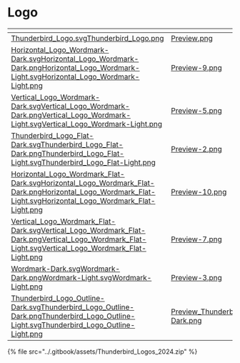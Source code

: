 # Logo

<table data-card-size="large" data-view="cards" data-full-width="false"><thead><tr><th data-type="files"></th><th data-hidden data-card-cover data-type="files"></th></tr></thead><tbody><tr><td><a href="../.gitbook/assets/Thunderbird_Logo.svg">Thunderbird_Logo.svg</a><a href="../.gitbook/assets/Thunderbird_Logo.png">Thunderbird_Logo.png</a></td><td><a href="../.gitbook/assets/Preview.png">Preview.png</a></td></tr><tr><td><a href="../.gitbook/assets/Horizontal_Logo_Wordmark-Dark.svg">Horizontal_Logo_Wordmark-Dark.svg</a><a href="../.gitbook/assets/Horizontal_Logo_Wordmark-Dark.png">Horizontal_Logo_Wordmark-Dark.png</a><a href="../.gitbook/assets/Horizontal_Logo_Wordmark-Light.svg">Horizontal_Logo_Wordmark-Light.svg</a><a href="../.gitbook/assets/Horizontal_Logo_Wordmark-Light.png">Horizontal_Logo_Wordmark-Light.png</a></td><td><a href="../.gitbook/assets/Preview-9.png">Preview-9.png</a></td></tr><tr><td><a href="../.gitbook/assets/Vertical_Logo_Wordmark-Dark.svg">Vertical_Logo_Wordmark-Dark.svg</a><a href="../.gitbook/assets/Vertical_Logo_Wordmark-Dark.png">Vertical_Logo_Wordmark-Dark.png</a><a href="../.gitbook/assets/Vertical_Logo_Wordmark-Light.svg">Vertical_Logo_Wordmark-Light.svg</a><a href="../.gitbook/assets/Vertical_Logo_Wordmark-Light.png">Vertical_Logo_Wordmark-Light.png</a></td><td><a href="../.gitbook/assets/Preview-5.png">Preview-5.png</a></td></tr><tr><td><a href="../.gitbook/assets/Thunderbird_Logo_Flat-Dark.svg">Thunderbird_Logo_Flat-Dark.svg</a><a href="../.gitbook/assets/Thunderbird_Logo_Flat-Dark.png">Thunderbird_Logo_Flat-Dark.png</a><a href="../.gitbook/assets/Thunderbird_Logo_Flat-Light.svg">Thunderbird_Logo_Flat-Light.svg</a><a href="../.gitbook/assets/Thunderbird_Logo_Flat-Light.png">Thunderbird_Logo_Flat-Light.png</a></td><td><a href="../.gitbook/assets/Preview-2.png">Preview-2.png</a></td></tr><tr><td><a href="../.gitbook/assets/Horizontal_Logo_Wordmark_Flat-Dark.svg">Horizontal_Logo_Wordmark_Flat-Dark.svg</a><a href="../.gitbook/assets/Horizontal_Logo_Wordmark_Flat-Dark.png">Horizontal_Logo_Wordmark_Flat-Dark.png</a><a href="../.gitbook/assets/Horizontal_Logo_Wordmark_Flat-Light.svg">Horizontal_Logo_Wordmark_Flat-Light.svg</a><a href="../.gitbook/assets/Horizontal_Logo_Wordmark_Flat-Light.png">Horizontal_Logo_Wordmark_Flat-Light.png</a></td><td><a href="../.gitbook/assets/Preview-10.png">Preview-10.png</a></td></tr><tr><td><a href="../.gitbook/assets/Vertical_Logo_Wordmark_Flat-Dark.svg">Vertical_Logo_Wordmark_Flat-Dark.svg</a><a href="../.gitbook/assets/Vertical_Logo_Wordmark_Flat-Dark.png">Vertical_Logo_Wordmark_Flat-Dark.png</a><a href="../.gitbook/assets/Vertical_Logo_Wordmark_Flat-Light.svg">Vertical_Logo_Wordmark_Flat-Light.svg</a><a href="../.gitbook/assets/Vertical_Logo_Wordmark_Flat-Light.png">Vertical_Logo_Wordmark_Flat-Light.png</a></td><td><a href="../.gitbook/assets/Preview-7.png">Preview-7.png</a></td></tr><tr><td><a href="../.gitbook/assets/Wordmark-Dark.svg">Wordmark-Dark.svg</a><a href="../.gitbook/assets/Wordmark-Dark.png">Wordmark-Dark.png</a><a href="../.gitbook/assets/Wordmark-Light.svg">Wordmark-Light.svg</a><a href="../.gitbook/assets/Wordmark-Light.png">Wordmark-Light.png</a></td><td><a href="../.gitbook/assets/Preview-3.png">Preview-3.png</a></td></tr><tr><td><a href="../.gitbook/assets/Thunderbird_Logo_Outline-Dark.svg">Thunderbird_Logo_Outline-Dark.svg</a><a href="../.gitbook/assets/Thunderbird_Logo_Outline-Dark.png">Thunderbird_Logo_Outline-Dark.png</a><a href="../.gitbook/assets/Thunderbird_Logo_Outline-Light.svg">Thunderbird_Logo_Outline-Light.svg</a><a href="../.gitbook/assets/Thunderbird_Logo_Outline-Light.png">Thunderbird_Logo_Outline-Light.png</a></td><td><a href="../.gitbook/assets/Preview_Thunderbird_Logo_Outline-Dark.png">Preview_Thunderbird_Logo_Outline-Dark.png</a></td></tr></tbody></table>

{% file src="../.gitbook/assets/Thunderbird_Logos_2024.zip" %}
